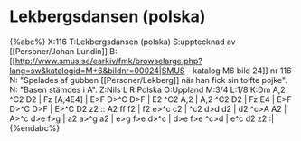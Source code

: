 # Lekbergsdansen (polska)

{%abc%}
X:116
T:Lekbergsdansen (polska)
S:upptecknad av [[Personer/Johan Lundin]]
B:[[http://www.smus.se/earkiv/fmk/browselarge.php?lang=sw&katalogid=M+6&bildnr=00024|SMUS - katalog M6 bild 24]] nr 116
N: "Spelades af gubben [[Personer/Lekberg]] när han fick sin tolfte pojke".
N: "Basen stämdes i A".
Z:Nils L
R:Polska
O:Uppland
M:3/4
L:1/8
K:Dm
A,2 ^C2 D2 | Fz [A,4E4] | E>F D>^C D>F | E2 ^C2 A,2 |
A,2 ^C2 D2 | Fz E4 | E>F D>^C D>F | E>^C D2 z2 ::
A2 ff f2 | f2 e>^c c2 | ^c2 d>d d2 | d2 ^c>A A2 |
A>^c d>e f>g | a2 a>^g a2 | e>g f>e d>^c | d>e f>e ^c>d | e^c d2 z2 :|
{%endabc%}
